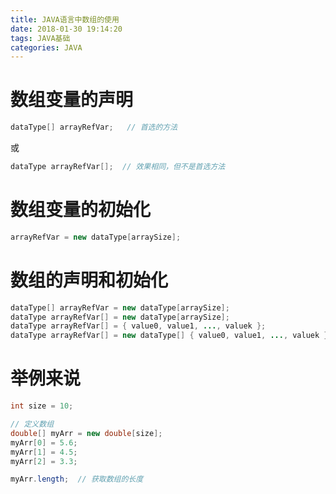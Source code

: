 ```yaml
---
title: JAVA语言中数组的使用
date: 2018-01-30 19:14:20
tags: JAVA基础
categories: JAVA
---
```


# 数组变量的声明

```java
dataType[] arrayRefVar;   // 首选的方法
```

或

```java
dataType arrayRefVar[];  // 效果相同，但不是首选方法
```

# 数组变量的初始化

```java
arrayRefVar = new dataType[arraySize];
```

# 数组的声明和初始化

```java
dataType[] arrayRefVar = new dataType[arraySize];
dataType arrayRefVar[] = new dataType[arraySize];
dataType arrayRefVar[] = { value0, value1, ..., valuek };
dataType arrayRefVar[] = new dataType[] { value0, value1, ..., valuek };
```

# 举例来说

```java
int size = 10;

// 定义数组
double[] myArr = new double[size];
myArr[0] = 5.6;
myArr[1] = 4.5;
myArr[2] = 3.3;

myArr.length;  // 获取数组的长度
```

